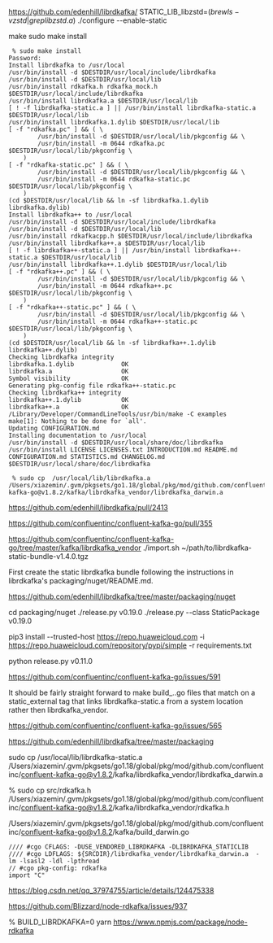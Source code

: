 
https://github.com/edenhill/librdkafka/
STATIC_LIB_libzstd=$(brew ls -v zstd | grep libzstd.a$) ./configure --enable-static

make
sudo make install

```
 % sudo make install
Password:
Install librdkafka to /usr/local
/usr/bin/install -d $DESTDIR/usr/local/include/librdkafka
/usr/bin/install -d $DESTDIR/usr/local/lib
/usr/bin/install rdkafka.h rdkafka_mock.h $DESTDIR/usr/local/include/librdkafka
/usr/bin/install librdkafka.a $DESTDIR/usr/local/lib
[ ! -f librdkafka-static.a ] || /usr/bin/install librdkafka-static.a $DESTDIR/usr/local/lib
/usr/bin/install librdkafka.1.dylib $DESTDIR/usr/local/lib
[ -f "rdkafka.pc" ] && ( \
		/usr/bin/install -d $DESTDIR/usr/local/lib/pkgconfig && \
		/usr/bin/install -m 0644 rdkafka.pc $DESTDIR/usr/local/lib/pkgconfig \
	)
[ -f "rdkafka-static.pc" ] && ( \
		/usr/bin/install -d $DESTDIR/usr/local/lib/pkgconfig && \
		/usr/bin/install -m 0644 rdkafka-static.pc $DESTDIR/usr/local/lib/pkgconfig \
	)
(cd $DESTDIR/usr/local/lib && ln -sf librdkafka.1.dylib librdkafka.dylib)
Install librdkafka++ to /usr/local
/usr/bin/install -d $DESTDIR/usr/local/include/librdkafka
/usr/bin/install -d $DESTDIR/usr/local/lib
/usr/bin/install rdkafkacpp.h $DESTDIR/usr/local/include/librdkafka
/usr/bin/install librdkafka++.a $DESTDIR/usr/local/lib
[ ! -f librdkafka++-static.a ] || /usr/bin/install librdkafka++-static.a $DESTDIR/usr/local/lib
/usr/bin/install librdkafka++.1.dylib $DESTDIR/usr/local/lib
[ -f "rdkafka++.pc" ] && ( \
		/usr/bin/install -d $DESTDIR/usr/local/lib/pkgconfig && \
		/usr/bin/install -m 0644 rdkafka++.pc $DESTDIR/usr/local/lib/pkgconfig \
	)
[ -f "rdkafka++-static.pc" ] && ( \
		/usr/bin/install -d $DESTDIR/usr/local/lib/pkgconfig && \
		/usr/bin/install -m 0644 rdkafka++-static.pc $DESTDIR/usr/local/lib/pkgconfig \
	)
(cd $DESTDIR/usr/local/lib && ln -sf librdkafka++.1.dylib librdkafka++.dylib)
Checking librdkafka integrity
librdkafka.1.dylib             OK
librdkafka.a                   OK
Symbol visibility              OK
Generating pkg-config file rdkafka++-static.pc
Checking librdkafka++ integrity
librdkafka++.1.dylib           OK
librdkafka++.a                 OK
/Library/Developer/CommandLineTools/usr/bin/make -C examples
make[1]: Nothing to be done for `all'.
Updating CONFIGURATION.md
Installing documentation to /usr/local
/usr/bin/install -d $DESTDIR/usr/local/share/doc/librdkafka
/usr/bin/install LICENSE LICENSES.txt INTRODUCTION.md README.md CONFIGURATION.md STATISTICS.md CHANGELOG.md $DESTDIR/usr/local/share/doc/librdkafka
```

```
 % sudo cp  /usr/local/lib/librdkafka.a /Users/xiazemin/.gvm/pkgsets/go1.18/global/pkg/mod/github.com/confluentinc/confluent-kafka-go@v1.8.2/kafka/librdkafka_vendor/librdkafka_darwin.a
```


https://github.com/edenhill/librdkafka/pull/2413

https://github.com/confluentinc/confluent-kafka-go/pull/355


https://github.com/confluentinc/confluent-kafka-go/tree/master/kafka/librdkafka_vendor
./import.sh ~/path/to/librdkafka-static-bundle-v1.4.0.tgz


First create the static librdkafka bundle following the instructions in
librdkafka's packaging/nuget/README.md.


https://github.com/edenhill/librdkafka/tree/master/packaging/nuget



 cd packaging/nuget
./release.py v0.19.0
./release.py  --class StaticPackage v0.19.0

 pip3 install --trusted-host https://repo.huaweicloud.com -i https://repo.huaweicloud.com/repository/pypi/simple -r requirements.txt
 
  python release.py v0.11.0
  
  
  https://github.com/confluentinc/confluent-kafka-go/issues/591
  
  It should be fairly straight forward to make build_..go files that match on a static_external tag that links librdkafka-static.a from a system location rather then librdkafka_vendor.
  
  https://github.com/confluentinc/confluent-kafka-go/issues/565
  
  https://github.com/edenhill/librdkafka/tree/master/packaging
  
  


 sudo cp  /usr/local/lib/librdkafka-static.a /Users/xiazemin/.gvm/pkgsets/go1.18/global/pkg/mod/github.com/confluentinc/confluent-kafka-go@v1.8.2/kafka/librdkafka_vendor/librdkafka_darwin.a
 
% sudo cp src/rdkafka.h /Users/xiazemin/.gvm/pkgsets/go1.18/global/pkg/mod/github.com/confluentinc/confluent-kafka-go@v1.8.2/kafka/librdkafka_vendor/rdkafka.h



/Users/xiazemin/.gvm/pkgsets/go1.18/global/pkg/mod/github.com/confluentinc/confluent-kafka-go@v1.8.2/kafka/build_darwin.go

```
//// #cgo CFLAGS: -DUSE_VENDORED_LIBRDKAFKA -DLIBRDKAFKA_STATICLIB
//// #cgo LDFLAGS: ${SRCDIR}/librdkafka_vendor/librdkafka_darwin.a  -lm -lsasl2 -ldl -lpthread
// #cgo pkg-config: rdkafka
import "C"
```



https://blog.csdn.net/qq_37974755/article/details/124475338


https://github.com/Blizzard/node-rdkafka/issues/937

% BUILD_LIBRDKAFKA=0 yarn
https://www.npmjs.com/package/node-rdkafka
